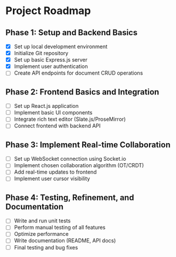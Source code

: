 # Project Roadmap

## Phase 1: Setup and Backend Basics
- [x] Set up local development environment
- [x] Initialize Git repository
- [x] Set up basic Express.js server
- [x] Implement user authentication
- [ ] Create API endpoints for document CRUD operations

## Phase 2: Frontend Basics and Integration
- [ ] Set up React.js application
- [ ] Implement basic UI components
- [ ] Integrate rich text editor (Slate.js/ProseMirror)
- [ ] Connect frontend with backend API

## Phase 3: Implement Real-time Collaboration
- [ ] Set up WebSocket connection using Socket.io
- [ ] Implement chosen collaboration algorithm (OT/CRDT)
- [ ] Add real-time updates to frontend
- [ ] Implement user cursor visibility

## Phase 4: Testing, Refinement, and Documentation
- [ ] Write and run unit tests
- [ ] Perform manual testing of all features
- [ ] Optimize performance
- [ ] Write documentation (README, API docs)
- [ ] Final testing and bug fixes
